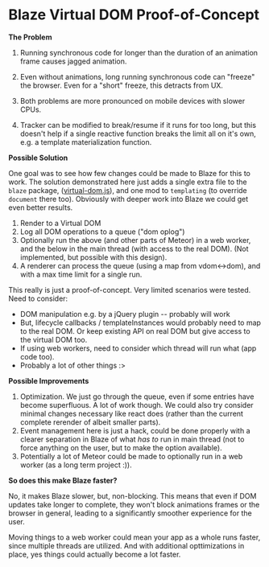 # Blaze Virtual DOM Proof-of-Concept

**The Problem**

1. Running synchronous code for longer than the duration of an animation
   frame causes jagged animation.

1. Even without animations, long running synchronous code can "freeze" the
   browser.  Even for a "short" freeze, this detracts from UX.

1. Both problems are more pronounced on mobile devices with slower CPUs.

1. Tracker can be modified to break/resume if it runs for too long, but this
   doesn't help if a single reactive function breaks the limit all on it's
   own, e.g. a template materialization function.

**Possible Solution**

One goal was to see how few changes could be made to Blaze for this to work.
The solution demonstrated here just adds a single extra file to the `blaze`
package,
([virtual-dom.js](https://github.com/gadicc/meteor-blaze-virtual-dom/blob/master/packages/blaze/virtual-dom.js)),
and one mod to `templating` (to override `document` there too).
Obviously with deeper work into Blaze we could get even better results.

1. Render to a Virtual DOM
1. Log all DOM operations to a queue ("dom oplog")
1. Optionally run the above (and other parts of Meteor) in a web worker,
   and the below in the main thread (with access to the real DOM).  (Not
   implemented, but possible with this design).
1. A renderer can process the queue (using a map from vdom<->dom),
   and with a max time limit for a single run.

This really is just a proof-of-concept.  Very limited scenarios were tested.  Need to
consider:

* DOM manipulation e.g. by a jQuery plugin -- probably will work
* But, lifecycle callbacks / templateInstances would probably need to map to the real
  DOM. Or keep existing API on real DOM but give access to the virtual DOM too.
* If using web workers, need to consider which thread will run what (app code too).
* Probably a lot of other things :>

**Possible Improvements**

1. Optimization.  We just go through the queue, even if some entries have become
   superfluous.  A lot of work though.  We could also try consider minimal
   changes necessary like react does (rather than the current complete rerender
   of albeit smaller parts).
1. Event management here is just a hack, could be done properly with a clearer
   separation in Blaze of what *has to* run in main thread (not to force anything
   on the user, but to make the option available).
1. Potentially a lot of Meteor could be made to optionally run in a web worker
   (as a long term project :)).

**So does this make Blaze faster?**

No, it makes Blaze slower, but, non-blocking.  This means that even if DOM
updates take longer to complete, they won't block animations frames or the
browser in general, leading to a significantly smoother experience for the
user.

Moving things to a web worker could mean your app as a whole runs faster,
since  multiple threads are utilized.  And with additional opttimizations in
place, yes things could actually become a lot faster.